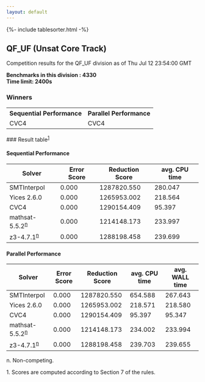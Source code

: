 ```yaml
---
layout: default
---
```

{%- include tablesorter.html -%}

##  QF_UF (Unsat Core Track)

Competition results for the QF_UF division as of Thu Jul 12 23:54:00 GMT

**Benchmarks in this division : 4330  
Time limit: 2400s** 

### Winners
<table>
<tr>
<th class="center">Sequential Performance</th>
<th class="center">Parallel Performance</th>
</tr><tr class="center"><td>CVC4</td><td>CVC4</td></tr></table>
### Result table<sup><a href="#fn1">1</a></sup>

#### Sequential Performance

<table id="sequential" class="result sorted">
<thead><tr class="center">
  <th>Solver</th>
  <th>Error Score</th>
  <th>Reduction Score</th>
  <th>avg. CPU time</th>
</tr></thead><tr>
<td>SMTInterpol</td>
<td>0.000</td><td>1287820.550</td><td>280.047</td><tr>
<td>Yices 2.6.0</td>
<td>0.000</td><td>1265953.002</td><td>218.564</td><tr>
<td>CVC4</td>
<td>0.000</td><td>1290154.409</td><td>95.397</td><tr>
<td>mathsat-5.5.2<SUP><a href="#fn">n</a></SUP></td>
<td>0.000</td><td>1214148.173</td><td>233.997</td><tr>
<td>z3-4.7.1<SUP><a href="#fn">n</a></SUP></td>
<td>0.000</td><td>1288198.458</td><td>239.699</td></tr></table>

#### Parallel Performance

<table id="parallel" class="result sorted">
<thead><tr class="center">
  <th>Solver</th>
  <th>Error Score</th>
  <th>Reduction Score</th>
  <th>avg. CPU time</th>
  <th>avg. WALL time</th>
</tr></thead><tr>
<td>SMTInterpol</td>
<td>0.000</td><td>1287820.550</td><td>654.588</td><td>267.643</td></tr><tr>
<td>Yices 2.6.0</td>
<td>0.000</td><td>1265953.002</td><td>218.571</td><td>218.580</td></tr><tr>
<td>CVC4</td>
<td>0.000</td><td>1290154.409</td><td>95.397</td><td>95.347</td></tr><tr>
<td>mathsat-5.5.2<SUP><a href="#fn">n</a></SUP></td>
<td>0.000</td><td>1214148.173</td><td>234.002</td><td>233.994</td></tr><tr>
<td>z3-4.7.1<SUP><a href="#fn">n</a></SUP></td>
<td>0.000</td><td>1288198.458</td><td>239.703</td><td>239.655</td></tr></table>
 <span id="fn"> n. Non-competing. </span>

 <span id="fn1"> 1. Scores are computed according to Section 7 of the rules. </span>


